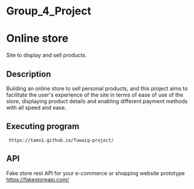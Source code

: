 # Group_4_Project
# Online store 

Site to display and sell products.

## Description

Building an online store to sell personal products, and this project aims to facilitate the user's experience of the site in terms of ease of use of the store, displaying product details and enabling different payment methods with all speed and ease.

## Executing program


```
 https://tamx1.github.io/Tuwaiq-project/
```

## API

Fake store rest API for your e-commerce or shopping website prototype
https://fakestoreapi.com/
